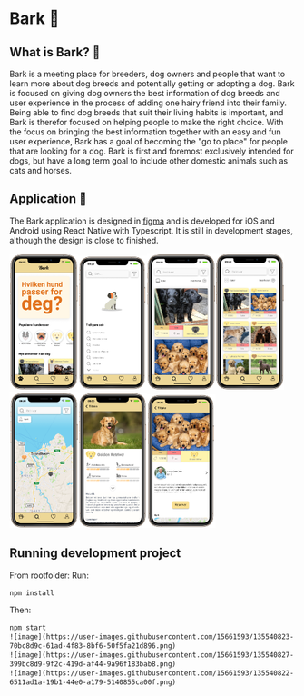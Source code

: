 # Bark 🐶
## What is Bark? 🤔
Bark is a meeting place for breeders, dog owners and people that want to learn more about dog breeds and potentially getting or adopting a dog. Bark is focused on giving dog owners the best information of dog breeds and user experience in the process of adding one hairy friend into their family. Being able to find dog breeds that suit their living habits is important, and Bark is therefor focused on helping people to make the right choice. With the focus on bringing the best information together with an easy and fun user experience, Bark has a goal of becoming the "go to place" for people that are looking for a dog. Bark is first and foremost exclusively intended for dogs, but have a long term goal to include other domestic animals such as cats and horses.
## Application 🚀
The Bark application is designed in [figma](https://www.figma.com/proto/tMuY4Iib45vr69MZ21U5Zi/Bark?page-id=0%3A1&node-id=7%3A4&viewport=241%2C48%2C0.27&scaling=scale-down&starting-point-node-id=7%3A4&show-proto-sidebar=1)
and is developed for iOS and Android using React Native with Typescript. It is still in development stages, although the design is close to finished.

<img width="24%" src="./illustration/picture1.png"><img width="24%" src="./illustration/picture9.png"><img width="24%" src="./illustration/picture2.png"><img width="24%" src="./illustration/picture3.png"><img width="24%" src="./illustration/picture4.png"><img width="24%" src="./illustration/picture7.png"><img width="24%" src="./illustration/picture8.png">
## Running development project
From rootfolder:
Run:
```
npm install
```
Then:
```
npm start
![image](https://user-images.githubusercontent.com/15661593/135540823-70bc8d9c-61ad-4f83-8bf6-50f5fa21d896.png)
![image](https://user-images.githubusercontent.com/15661593/135540827-399bc8d9-9f2c-419d-af44-9a96f183bab8.png)
![image](https://user-images.githubusercontent.com/15661593/135540822-6511ad1a-19b1-44e0-a179-5140855ca00f.png)
